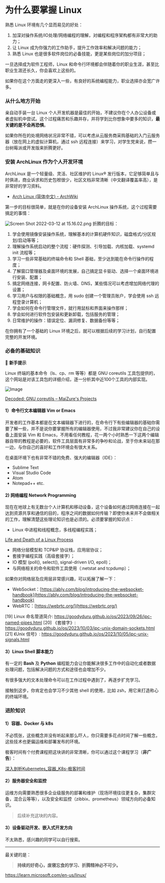 # 为什么要掌握 Linux

熟悉 Linux 环境有几个显而易见的好处：

1. 加深对操作系统/IO处理/网络编程的理解，对编程和程序架构都有非常大的助力；
2. 让 Linux 成为你强力的工作助手，提升工作效率和解决问题的能力；
3. 熟悉 Linux 也是很多软件岗位的必备技能，更是某些岗位的加分项目；

一旦选择成为软件工程师，Linux 和命令行环境都会伴随着你的职业生涯，甚至比职业生涯还长久，你会喜欢上这些的。

如果你在这个方面走的更深入一些，有良好的系统编程能力，职业选择亦会宽广许多。

### 从什么地方开始

亲自动手装一台 Linux 个人开发机器是最佳的开始，不建议你在个人办公设备或者虚拟机中尝试。这个过程痛苦和乐趣并存，并将学到比你想象中要多的知识，**最关键的是不会再恐惧**。

如果你所在的处境网络状况非常不错，可以考虑从云服务商采购基础的入门云服务器（放在网上的虚拟计算机，通过 ssh 远程连接）来学习，对学生党来说，攒一台树莓派或开发版来折腾更好。

### 安装 ArchLinux 作为个人开发环境

ArchLinux 是一个轻量级、灵活、社区维护的 Linux® 发行版本，它足够简单且与时俱进，商业诉求和历史包袱很少，社区文档非常清晰（中文翻译覆盖率高），是非常好的学习资料。

- [Arch Linux (简体中文) - ArchWiki](https://wiki.archlinux.org/title/Arch_Linux_(%E7%AE%80%E4%BD%93%E4%B8%AD%E6%96%87))

第一步的目标很简单，就是在你的设备安装 ArchLinux 操作系统，这个过程需要搞定的事情：

![Screen Shot 2022-03-12 at 15.16.02.png](https://res.craft.do/user/full/cfe4d8ac-b1b3-3abe-9e76-468303587884/doc/125711BA-D177-4402-BF5E-06357B516253/2C3C6E6A-64F5-44A5-803B-7CE7770B5B70_2/gAvv4RfktxEDxRHKUuFZ961wHx6JaALvZaqCK9IiCDkz/Screen%20Shot%202022-03-12%20at%2015.16.02.png)
折腾的目标：
1. 学会使用镜像安装操作系统，理解基本的计算机硬件知识，磁盘格式/分区规划/启动等等；
2. 理解操作系统启动的整个流程：硬件探测、引导加载、内核加载、systemd init 流程等；
3. 学习一些非常基础的终端命令和 Shell 基础，至少达到能在命令行操作的程度；
4. 了解窗口管理器及桌面环境的发展，自己搞定显卡驱动、选择一个桌面环境进行安装、配置；
5. 搞定网络连接，网卡配置、防火墙、DNS，某些情况可以考虑增加网络代理的设置；
6. 学习用户与权限的基础概念，用 sudo 创建一个管理员账户，学会使用 ssh 远程登录计算机；
7. 学会如何在命令行管理文件，就行用鼠标和界面来操作那样；
8. 学会如何进行软件包安装和更新卸载，包括服务的管理；
9. 日常维护的操作：错误定位、漏洞修复、数据备份等等；

在你拥有了一个基础的 Linux 环境之后，就可以根据后续的学习计划，自行配置完整的开发环境。

### 必备的基础知识

📌 **新手提示**

Linux 终端的基本命令（ls、cp、rm 等等）都是 GNU coreutils 工具包提供的，这个网站是对该工具包的详细介绍，逐一分析其中近100个工具的内部实现。

![Image](http://images.phab.xyz/basic_command.png)

[Decoded: GNU coreutils – MaiZure's Projects](http://www.maizure.org/projects/decoded-gnu-coreutils/index.html)

#### 1）命令行文本编辑器 Vim or Emacs

开发者的工作基本都是在文本编辑器下进行的，在命令行下有些编辑器的基础你需要了解一些，并不是说你要掌握所有的编辑器使用，不过我非常建议你在自己的设备上面安装 Vim 和 Emacs，不用看任何教程，花一两个小时熟悉一下这两个编辑器自带的教程是必要的，软件工具层面有非常多的争吵和论战，至于你未来站在那一边，与你自己的喜好和工作环境会有很大关系。

在桌面环境下也有非常不错的免费、强大的编辑器（IDE）：

- Sublime Text
- Visual Studio Code
- Atom
- Notepad++ etc.

#### 2) 网络编程 Network Programming

现在在地球上有无数台个人计算机和移动设备，这个设备如何通过网络连接在一起达到资源共享和通信的目的，程序之间的数据如何传输？即使你未来并不会做相关的工作，理解清楚这些理论知识也是必须的。必须要掌握的知识点：

- Linux 中进程和线程概念，多线程编程实践；

[Life and Death of a Linux Process](https://natanyellin.com/posts/life-and-death-of-a-linux-process/)

- 网络分层模型和 TCP&IP 协议栈，应用层协议；
- 套接字编程实践（高级套接字）；
- IO 模型 (poll(), select(), signal-driven I/O, epoll)；
- 与网络相关的命令和软件工具使用（:netstat and tcpdump）；

如果你对网络层及应用层非常感兴趣，可以拓展了解一下：

- WebSocket：[https://ably.com/blog/introducing-the-websocket-handbook](https://ably.com/blog/introducing-the-websocket-handbook)
- WebRTC：[https://webrtc.org/](https://webrtc.org/)

[19] Linux 命名管道简介: https://goodyduru.github.io/os/2023/09/26/ipc-named-pipes.html
[20] 《套接字》: https://goodyduru.github.io/os/2023/10/03/ipc-unix-domain-sockets.html
[21] 《Unix 信号》: https://goodyduru.github.io/os/2023/10/05/ipc-unix-signals.html

#### 3）Linux Shell 脚本能力

有一定的 **Bash** 及 **Python** 编程能力会让你能解决很多工作中的自动化或者数据处理问题，包括解决问题的方式和途径也会增加不少。

有很多强大的文本处理命令可以在工作过程中遇到了，再逐步扩充学习。

接触到这步，你肯定也会学习不少其他 shell 的使用，比如 zsh，用它来打造称心的终端环境。

### 进阶知识

#### 1）容器、Docker 与 k8s

不必慌张，这些概念并没有听起来那么吓人，你只需要多花点时间了解一些概念，这些技术也更偏运维和部署发布的环境。

极客时间有个付费课程把这块讲的非常清晰，你可以通过这个课程学习（**非广告**）：

[深入剖析Kubernetes_容器_K8s-极客时间](https://time.geekbang.org/column/intro/116)

#### 2）服务器安全和监控

运维方向需要熟悉很多企业级服务的部署和维护（现场环境往往更复杂，集群灾备，混合云等等），以及安全和监控（zibbix、prometheus）领域方向的必备知识。

> 后续补充这块的内容。

#### 3）设备驱动开发、嵌入式开发方向

不太熟悉，感兴趣的同学可以自行搜索。

---

最关键的是：

> **持续的好奇心，废寝忘食的学习、折腾精神必不可少。**

https://learn.microsoft.com/en-us/linux/
